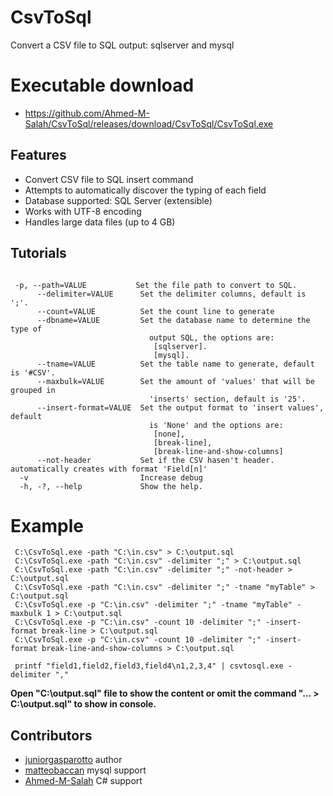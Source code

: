 # CsvToSql
Convert a CSV file to SQL output: sqlserver and mysql

# Executable download

* https://github.com/Ahmed-M-Salah/CsvToSql/releases/download/CsvToSql/CsvToSql.exe

## Features

  * Convert CSV file to SQL insert command
  * Attempts to automatically discover the typing of each field
  * Database supported:  SQL Server (extensible)
  * Works with UTF-8 encoding
  * Handles large data files (up to 4 GB)

## Tutorials

```

 -p, --path=VALUE           Set the file path to convert to SQL.
      --delimiter=VALUE      Set the delimiter columns, default is ';'.
      --count=VALUE          Set the count line to generate
      --dbname=VALUE         Set the database name to determine the type of
                               output SQL, the options are:
                                [sqlserver].
                                [mysql].
      --tname=VALUE          Set the table name to generate, default is '#CSV'.
      --maxbulk=VALUE        Set the amount of 'values' that will be grouped in
                               'inserts' section, default is '25'.
      --insert-format=VALUE  Set the output format to 'insert values', default
                               is 'None' and the options are:
                                [none],
                                [break-line],
                                [break-line-and-show-columns]
      --not-header           Set if the CSV hasen't header. automatically creates with format 'Field[n]'
  -v                         Increase debug
  -h, -?, --help             Show the help.

```

# Example

```
 C:\CsvToSql.exe -path "C:\in.csv" > C:\output.sql
 C:\CsvToSql.exe -path "C:\in.csv" -delimiter ";" > C:\output.sql
 C:\CsvToSql.exe -path "C:\in.csv" -delimiter ";" -not-header > C:\output.sql
 C:\CsvToSql.exe -path "C:\in.csv" -delimiter ";" -tname "myTable" > C:\output.sql
 C:\CsvToSql.exe -p "C:\in.csv" -delimiter ";" -tname "myTable" -maxbulk 1 > C:\output.sql
 C:\CsvToSql.exe -p "C:\in.csv" -count 10 -delimiter ";" -insert-format break-line > C:\output.sql
 C:\CsvToSql.exe -p "C:\in.csv" -count 10 -delimiter ";" -insert-format break-line-and-show-columns > C:\output.sql

 printf "field1,field2,field3,field4\n1,2,3,4" | csvtosql.exe -delimiter ","

```

**Open "C:\output.sql" file to show the content or omit the command "... > C:\output.sql" to show in console.**

## Contributors
 * [juniorgasparotto](https://github.com/juniorgasparotto) author
 * [matteobaccan](https://github.com/matteobaccan) mysql support
 * [Ahmed-M-Salah](https://github.com/Ahmed-M-Salah) C# support

